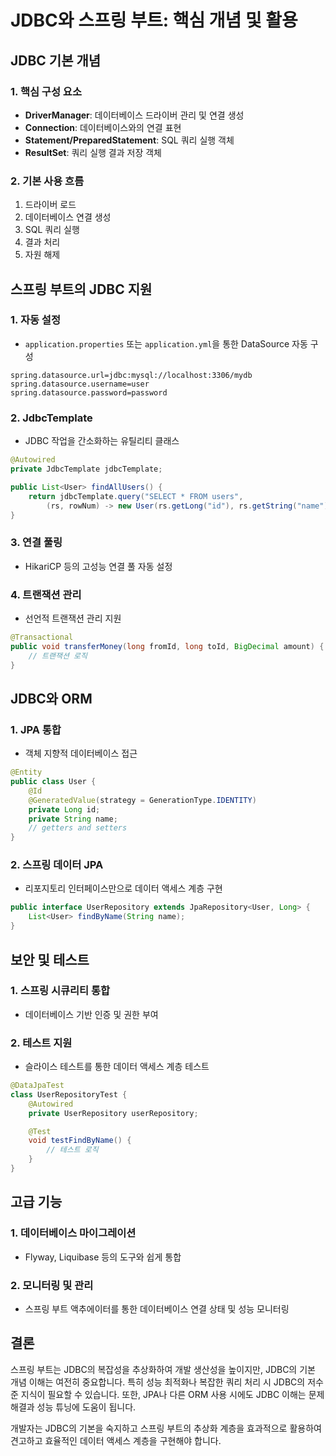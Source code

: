 # JDBC와 스프링 부트: 핵심 개념 및 활용

## JDBC 기본 개념

### 1. 핵심 구성 요소

- **DriverManager**: 데이터베이스 드라이버 관리 및 연결 생성
- **Connection**: 데이터베이스와의 연결 표현
- **Statement/PreparedStatement**: SQL 쿼리 실행 객체
- **ResultSet**: 쿼리 실행 결과 저장 객체

### 2. 기본 사용 흐름

1. 드라이버 로드
2. 데이터베이스 연결 생성
3. SQL 쿼리 실행
4. 결과 처리
5. 자원 해제

## 스프링 부트의 JDBC 지원

### 1. 자동 설정

- `application.properties` 또는 `application.yml`을 통한 DataSource 자동 구성

```properties
spring.datasource.url=jdbc:mysql://localhost:3306/mydb
spring.datasource.username=user
spring.datasource.password=password
```

### 2. JdbcTemplate

- JDBC 작업을 간소화하는 유틸리티 클래스

```java
@Autowired
private JdbcTemplate jdbcTemplate;

public List<User> findAllUsers() {
    return jdbcTemplate.query("SELECT * FROM users", 
        (rs, rowNum) -> new User(rs.getLong("id"), rs.getString("name")));
}
```

### 3. 연결 풀링

- HikariCP 등의 고성능 연결 풀 자동 설정

### 4. 트랜잭션 관리

- 선언적 트랜잭션 관리 지원

```java
@Transactional
public void transferMoney(long fromId, long toId, BigDecimal amount) {
    // 트랜잭션 로직
}
```

## JDBC와 ORM

### 1. JPA 통합

- 객체 지향적 데이터베이스 접근

```java
@Entity
public class User {
    @Id
    @GeneratedValue(strategy = GenerationType.IDENTITY)
    private Long id;
    private String name;
    // getters and setters
}
```

### 2. 스프링 데이터 JPA

- 리포지토리 인터페이스만으로 데이터 액세스 계층 구현

```java
public interface UserRepository extends JpaRepository<User, Long> {
    List<User> findByName(String name);
}
```

## 보안 및 테스트

### 1. 스프링 시큐리티 통합

- 데이터베이스 기반 인증 및 권한 부여

### 2. 테스트 지원

- 슬라이스 테스트를 통한 데이터 액세스 계층 테스트

```java
@DataJpaTest
class UserRepositoryTest {
    @Autowired
    private UserRepository userRepository;

    @Test
    void testFindByName() {
        // 테스트 로직
    }
}
```

## 고급 기능

### 1. 데이터베이스 마이그레이션

- Flyway, Liquibase 등의 도구와 쉽게 통합

### 2. 모니터링 및 관리

- 스프링 부트 액추에이터를 통한 데이터베이스 연결 상태 및 성능 모니터링

## 결론

스프링 부트는 JDBC의 복잡성을 추상화하여 개발 생산성을 높이지만, JDBC의 기본 개념 이해는 여전히 중요합니다. 특히 성능 최적화나 복잡한 쿼리 처리 시 JDBC의 저수준 지식이 필요할 수 있습니다. 또한, JPA나 다른 ORM 사용 시에도 JDBC 이해는 문제 해결과 성능 튜닝에 도움이 됩니다.

개발자는 JDBC의 기본을 숙지하고 스프링 부트의 추상화 계층을 효과적으로 활용하여 견고하고 효율적인 데이터 액세스 계층을 구현해야 합니다.
